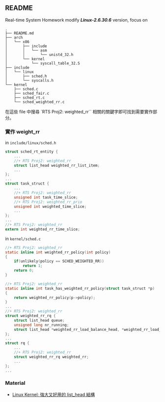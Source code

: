 ## README ##

Real-time System Homework modify ***Linux-2.6.30.6*** version, focus on

```plain
.
├── README.md
├── arch
│   └── x86
│       ├── include
│       │   └── asm
│       │       └── unistd_32.h
│       └── kernel
│           └── syscall_table_32.S
├── include
│   └── linux
│       ├── sched.h
│       └── syscalls.h
└── kernel
    ├── sched.c
    ├── sched_fair.c
    ├── sched_rt.c
    └── sched_weighted_rr.c
```

在這些 file 中搜尋 `RTS Proj2: weighted_rr`` 相關的關鍵字即可找到需要實作部分。

### 實作 weight_rr ###

in `include/linux/sched.h`

```c
struct sched_rt_entity {
	...
	//+ RTS Proj2: weighted_rr
	struct list_head weighted_rr_list_item;
	...
};
...
struct task_struct {
	...
	//+ RTS Proj2: weighted_rr
	unsigned int task_time_slice;
	//+ RTS Proj2: weighted_rr_prio
	unsigned int weighted_time_slice;
	...
};
...
//+ RTS Proj2: weighted_rr
extern int weighted_rr_time_slice;
```

in `kernel/sched.c`

```c
//+ RTS Proj2: weighted_rr
static inline int weighted_rr_policy(int policy)
{
	if(unlikely(policy == SCHED_WEIGHTED_RR))
		return 1;
	return 0;
}

//+ RTS Proj2: weighted_rr
static inline int task_has_weighted_rr_policy(struct task_struct *p)
{
	return weighted_rr_policy(p->policy);
}
...
//+ RTS Proj2: weighted_rr
struct weighted_rr_rq {
	struct list_head queue;
	unsigned long nr_running;
	struct list_head *weighted_rr_load_balance_head, *weighted_rr_load_balance_curr;
};
...
struct rq {
	...
	//+ RTS Proj2: weighted_rr
	struct weighted_rr_rq weighted_rr;
	...
};
...
```

### Material ###

* [Linux Kernel: 強大又好用的 list_head 結構](http://blog.xuite.net/uhonda0618/linuxkernelcode/20863635-Linux+Kernel%3A+%E5%BC%B7%E5%A4%A7%E5%8F%88%E5%A5%BD%E7%94%A8%E7%9A%84list_head%E7%B5%90%E6%A7%8B)
